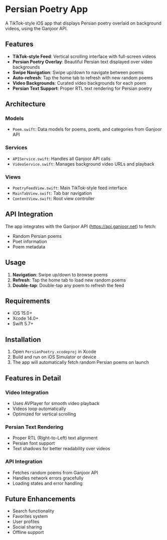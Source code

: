 # Persian Poetry App

A TikTok-style iOS app that displays Persian poetry overlaid on background videos, using the Ganjoor API.

## Features

- **TikTok-style Feed**: Vertical scrolling interface with full-screen videos
- **Persian Poetry Overlay**: Beautiful Persian text displayed over video backgrounds
- **Swipe Navigation**: Swipe up/down to navigate between poems
- **Auto-refresh**: Tap the home tab to refresh with new random poems
- **Video Backgrounds**: Curated video backgrounds for each poem
- **Persian Text Support**: Proper RTL text rendering for Persian poetry

## Architecture

### Models
- `Poem.swift`: Data models for poems, poets, and categories from Ganjoor API

### Services
- `APIService.swift`: Handles all Ganjoor API calls
- `VideoService.swift`: Manages background video URLs and playback

### Views
- `PoetryFeedView.swift`: Main TikTok-style feed interface
- `MainTabView.swift`: Tab bar navigation
- `ContentView.swift`: Root view controller

## API Integration

The app integrates with the Ganjoor API (https://api.ganjoor.net) to fetch:
- Random Persian poems
- Poet information
- Poem metadata

## Usage

1. **Navigation**: Swipe up/down to browse poems
2. **Refresh**: Tap the home tab to load new random poems
3. **Double-tap**: Double-tap any poem to refresh the feed

## Requirements

- iOS 15.0+
- Xcode 14.0+
- Swift 5.7+

## Installation

1. Open `PersianPoetry.xcodeproj` in Xcode
2. Build and run on iOS Simulator or device
3. The app will automatically fetch random Persian poems on launch

## Features in Detail

### Video Integration
- Uses AVPlayer for smooth video playback
- Videos loop automatically
- Optimized for vertical scrolling

### Persian Text Rendering
- Proper RTL (Right-to-Left) text alignment
- Persian font support
- Text shadows for better readability over videos

### API Integration
- Fetches random poems from Ganjoor API
- Handles network errors gracefully
- Loading states and error handling

## Future Enhancements

- Search functionality
- Favorites system
- User profiles
- Social sharing
- Offline support

